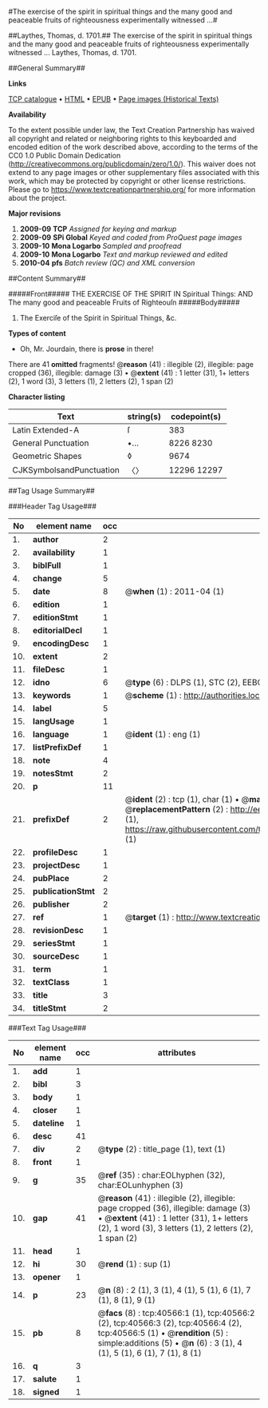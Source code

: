 #The exercise of the spirit in spiritual things and the many good and peaceable fruits of righteousness experimentally witnessed ...#

##Laythes, Thomas, d. 1701.##
The exercise of the spirit in spiritual things and the many good and peaceable fruits of righteousness experimentally witnessed ...
Laythes, Thomas, d. 1701.

##General Summary##

**Links**

[TCP catalogue](http://www.ota.ox.ac.uk/tcp/)  • 
[HTML](http://tei.it.ox.ac.uk/tcp/Texts-HTML/free/A49/A49835.html)  • 
[EPUB](http://tei.it.ox.ac.uk/tcp/Texts-EPUB/free/A49/A49835.epub) • 
[Page images (Historical Texts)](https://historicaltexts.jisc.ac.uk/eebo-07940305e)

**Availability**

To the extent possible under law, the Text Creation Partnership has waived all copyright and related or neighboring rights to this keyboarded and encoded edition of the work described above, according to the terms of the CC0 1.0 Public Domain Dedication (http://creativecommons.org/publicdomain/zero/1.0/). This waiver does not extend to any page images or other supplementary files associated with this work, which may be protected by copyright or other license restrictions. Please go to https://www.textcreationpartnership.org/ for more information about the project.

**Major revisions**

1. __2009-09__ __TCP__ *Assigned for keying and markup*
1. __2009-09__ __SPi Global__ *Keyed and coded from ProQuest page images*
1. __2009-10__ __Mona Logarbo__ *Sampled and proofread*
1. __2009-10__ __Mona Logarbo__ *Text and markup reviewed and edited*
1. __2010-04__ __pfs__ *Batch review (QC) and XML conversion*

##Content Summary##

#####Front#####
THE EXERCISE OF THE SPIRIT IN Spiritual Things: AND The many good and peaceable Fruits of Righteouſn
#####Body#####

1. The Exerciſe of the Spirit in Spiritual Things, &c.

**Types of content**

  * Oh, Mr. Jourdain, there is **prose** in there!

There are 41 **omitted** fragments! 
 @__reason__ (41) : illegible (2), illegible: page cropped (36), illegible: damage (3)  •  @__extent__ (41) : 1 letter (31), 1+ letters (2), 1 word (3), 3 letters (1), 2 letters (2), 1 span (2)

**Character listing**


|Text|string(s)|codepoint(s)|
|---|---|---|
|Latin Extended-A|ſ|383|
|General Punctuation|•…|8226 8230|
|Geometric Shapes|◊|9674|
|CJKSymbolsandPunctuation|〈〉|12296 12297|

##Tag Usage Summary##

###Header Tag Usage###

|No|element name|occ|attributes|
|---|---|---|---|
|1.|__author__|2||
|2.|__availability__|1||
|3.|__biblFull__|1||
|4.|__change__|5||
|5.|__date__|8| @__when__ (1) : 2011-04 (1)|
|6.|__edition__|1||
|7.|__editionStmt__|1||
|8.|__editorialDecl__|1||
|9.|__encodingDesc__|1||
|10.|__extent__|2||
|11.|__fileDesc__|1||
|12.|__idno__|6| @__type__ (6) : DLPS (1), STC (2), EEBO-CITATION (1), OCLC (1), VID (1)|
|13.|__keywords__|1| @__scheme__ (1) : http://authorities.loc.gov/ (1)|
|14.|__label__|5||
|15.|__langUsage__|1||
|16.|__language__|1| @__ident__ (1) : eng (1)|
|17.|__listPrefixDef__|1||
|18.|__note__|4||
|19.|__notesStmt__|2||
|20.|__p__|11||
|21.|__prefixDef__|2| @__ident__ (2) : tcp (1), char (1)  •  @__matchPattern__ (2) : ([0-9\-]+):([0-9IVX]+) (1), (.+) (1)  •  @__replacementPattern__ (2) : http://eebo.chadwyck.com/downloadtiff?vid=$1&page=$2 (1), https://raw.githubusercontent.com/textcreationpartnership/Texts/master/tcpchars.xml#$1 (1)|
|22.|__profileDesc__|1||
|23.|__projectDesc__|1||
|24.|__pubPlace__|2||
|25.|__publicationStmt__|2||
|26.|__publisher__|2||
|27.|__ref__|1| @__target__ (1) : http://www.textcreationpartnership.org/docs/. (1)|
|28.|__revisionDesc__|1||
|29.|__seriesStmt__|1||
|30.|__sourceDesc__|1||
|31.|__term__|1||
|32.|__textClass__|1||
|33.|__title__|3||
|34.|__titleStmt__|2||


###Text Tag Usage###

|No|element name|occ|attributes|
|---|---|---|---|
|1.|__add__|1||
|2.|__bibl__|3||
|3.|__body__|1||
|4.|__closer__|1||
|5.|__dateline__|1||
|6.|__desc__|41||
|7.|__div__|2| @__type__ (2) : title_page (1), text (1)|
|8.|__front__|1||
|9.|__g__|35| @__ref__ (35) : char:EOLhyphen (32), char:EOLunhyphen (3)|
|10.|__gap__|41| @__reason__ (41) : illegible (2), illegible: page cropped (36), illegible: damage (3)  •  @__extent__ (41) : 1 letter (31), 1+ letters (2), 1 word (3), 3 letters (1), 2 letters (2), 1 span (2)|
|11.|__head__|1||
|12.|__hi__|30| @__rend__ (1) : sup (1)|
|13.|__opener__|1||
|14.|__p__|23| @__n__ (8) : 2 (1), 3 (1), 4 (1), 5 (1), 6 (1), 7 (1), 8 (1), 9 (1)|
|15.|__pb__|8| @__facs__ (8) : tcp:40566:1 (1), tcp:40566:2 (2), tcp:40566:3 (2), tcp:40566:4 (2), tcp:40566:5 (1)  •  @__rendition__ (5) : simple:additions (5)  •  @__n__ (6) : 3 (1), 4 (1), 5 (1), 6 (1), 7 (1), 8 (1)|
|16.|__q__|3||
|17.|__salute__|1||
|18.|__signed__|1||
